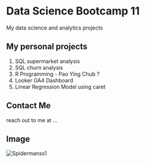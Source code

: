 # Data Science Bootcamp 11
My data science and analytics projects

## My personal projects

1. SQL supermarket analysis
2. SQL churn analysis
3. R Programming - Pao Ying Chub ?
4. Looker GA4 Dashboard
5. Linear Regression Model using caret

## Contact Me
reach out to me at ...

## Image
![Spidermanss1](https://static.wikia.nocookie.net/spiderman-films/images/6/67/Promotional_art_of_Kirsten_Dunst_%26_Tobey_Maguire_in_Spider-Man_4_%282011%29.jpg)
